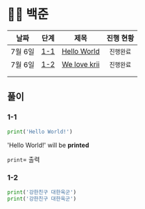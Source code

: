 # 🧑‍💻 백준

|  날짜   |    단계     |                         제목                          | 진행 현황  |
| :-----: | :---------: | :---------------------------------------------------: | :--------: |
| 7월 6일 | [1-1](#1-1) |  [Hello World](https://www.acmicpc.net/problem/2557)  | `진행완료` |
| 7월 6일 | [1-2](#1-2) | [We love krii](https://www.acmicpc.net/problem/10718) | `진행완료` |
|         |             |                                                       |            |
|         |             |                                                       |            |



## 풀이

### 1-1

```python
print('Hello World!')
```

'Hello World!' will be **printed** 

`print`= 출력



### 1-2

```python
print('강한친구 대한육군')
print('강한친구 대한육군')
```



